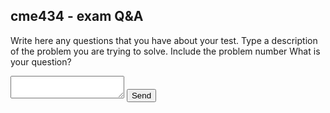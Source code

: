 ## cme434 - exam Q&A

Write here any questions that you have about your test.
Type a description of the problem you are trying to solve. Include the problem number What is your question?
	
   <form		
    action="https://formsubmit.co/fosterc@uic.edu"		
    method="POST"		
  >				
          <textarea name="message"></textarea>		
    <input type="hidden" name="_replyto" value="fosterc@uic.edu">	
    <input type="hidden" name="_next" value="https://fosterc-uic.github.io/ask.html">
    <input type="hidden" name="_captcha" value="false">
    <button type="submit">Send</button>		
  </form>



